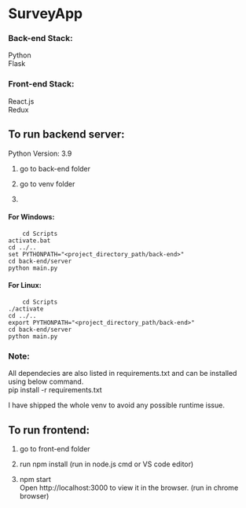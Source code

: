 # SurveyApp

### Back-end Stack:
Python  
Flask  

### Front-end Stack:
React.js  
Redux  

## To run backend server:
Python Version: 3.9   
1) go to back-end folder  

2) go to venv folder  

3) 
#### For Windows:
        cd Scripts  
	activate.bat  
	cd ../..  
	set PYTHONPATH="<project_directory_path/back-end>"  
	cd back-end/server  
	python main.py  


#### For Linux:
        cd Scripts  
	./activate  
	cd ../..  
	export PYTHONPATH="<project_directory_path/back-end>"
	cd back-end/server  
	python main.py  


### Note:  
All dependecies are also listed in requirements.txt and can be installed using below command.  
	pip install -r requirements.txt  

I have shipped the whole venv to avoid any possible runtime issue.  



## To run frontend:  

1) go to front-end folder  

2) run npm install (run in node.js cmd or VS code editor)  

3) npm start  
Open http://localhost:3000 to view it in the browser.  (run in chrome browser)




	
